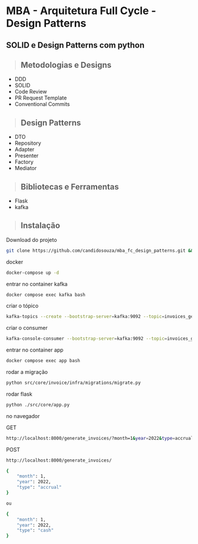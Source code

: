 # MBA - Arquitetura Full Cycle - Design Patterns

## SOLID e Design Patterns com python


> ## Metodologias e Designs

* DDD
* SOLID
* Code Review
* PR Request Template
* Conventional Commits


> ## Design Patterns
* DTO
* Repository
* Adapter
* Presenter
* Factory
* Mediator

> ## Bibliotecas e Ferramentas

* Flask
* kafka


> ## Instalação

Download do projeto

```bash
git clone https://github.com/candidosouza/mba_fc_design_patterns.git && cd mba_fc_design_patterns
```

docker

```bash
docker-compose up -d
```

entrar no container kafka
```bash
docker compose exec kafka bash
```

criar o tópico
```bash
kafka-topics --create --bootstrap-server=kafka:9092 --topic=invoices_generated --partitions=3
```

criar o consumer
```bash
kafka-console-consumer --bootstrap-server=kafka:9092 --topic=invoices_generated
```

entrar no container app
```bash
docker compose exec app bash
```

rodar a migração
```bash
python src/core/invoice/infra/migrations/migrate.py

```

rodar flask

```bash
python ./src/core/app.py
```

no navegador

GET

```bash
http://localhost:8000/generate_invoices/?month=1&year=2022&type=accrual
```

POST

```bash
http://localhost:8000/generate_invoices/

{
    "month": 1,
    "year": 2022,
    "type": "accrual"
}

ou 

{
    "month": 1,
    "year": 2022,
    "type": "cash"
}
```
